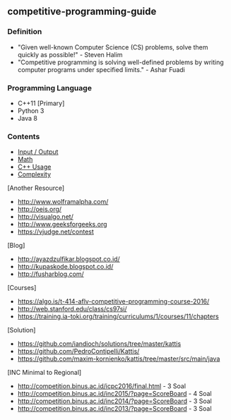 ## competitive-programming-guide

### Definition
* "Given well-known Computer Science (CS) problems, solve them quickly as possible!" - Steven Halim
* "Competitive programming is solving well-defined problems by writing computer programs under specified limits." - Ashar Fuadi

### Programming Language
* C++11 [Primary]
* Python 3
* Java 8

### Contents
* [Input / Output](input-output.md)
* [Math](math.md)
* [C++ Usage](cpp.md)
* [Complexity](complexity.md)

[Another Resource]
* http://www.wolframalpha.com/
* http://oeis.org/
* http://visualgo.net/
* http://www.geeksforgeeks.org
* https://vjudge.net/contest

[Blog]
* http://ayazdzulfikar.blogspot.co.id/
* http://kupaskode.blogspot.co.id/
* http://fusharblog.com/

[Courses]
* https://algo.is/t-414-aflv-competitive-programming-course-2016/
* http://web.stanford.edu/class/cs97si/
* https://training.ia-toki.org/training/curriculums/1/courses/11/chapters

[Solution]
- https://github.com/iandioch/solutions/tree/master/kattis
- https://github.com/PedroContipelli/Kattis/
- https://github.com/maxim-kornienko/kattis/tree/master/src/main/java

[INC Minimal to Regional]
- http://competition.binus.ac.id/icpc2016/final.html - 3 Soal
- http://competition.binus.ac.id/inc2015/?page=ScoreBoard - 4 Soal
- http://competition.binus.ac.id/inc2014/?page=ScoreBoard - 3 Soal
- http://competition.binus.ac.id/inc2013/?page=ScoreBoard - 3 Soal

